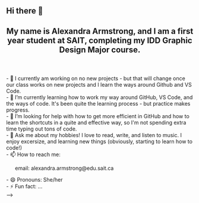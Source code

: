 ## Hi there 👋

<!--
**DMAlexandra08/DMAlexandra08** is a ✨ _special_ ✨ repository because its `README.md` (this file) appears on your GitHub profile.

Here are some ideas to get you started:--!>

<header>
    <h2>My name is Alexandra Armstrong, and I am a first year student at SAIT, completing my IDD Graphic Design Major course.
</header>

- 🔭 I currently am working on no new projects - but that will change once our class works on new projects and I learn the ways around Github and VS Code.<br>
- 🌱 I’m currently learning how to work my way around GitHub, VS Code, and the ways of code. It's been quite the learning process - but practice makes progress.<br>
- 🤔 I’m looking for help with how to get more efficient in GitHub and how to learn the shortcuts in a quite and effective way, so I'm not spending extra time typing out tons of code. <br>
- 💬 Ask me about my hobbies! I love to read, write, and listen to music. I enjoy excersize, and learning new things (obviously, starting to learn how to code!) <br>
- 📫 How to reach me:<br>
<ul>
    <p>email: alexandra.armstrong@edu.sait.ca</p>
</ul>
- 😄 Pronouns: She/her<br>
- ⚡ Fun fact: ...<br>
-->
